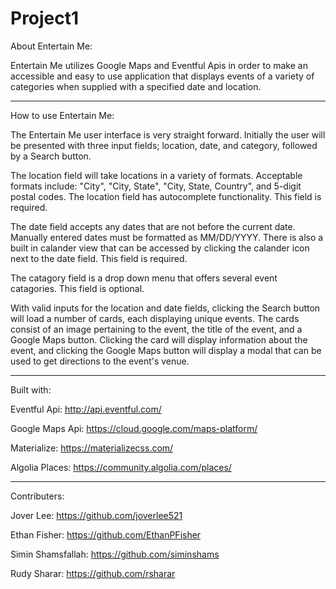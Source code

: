 # Project1

About Entertain Me:

Entertain Me utilizes Google Maps and Eventful Apis in order to make an accessible and easy to use application that displays events of a variety of categories when supplied with a specified date and location.

---------------------------------

How to use Entertain Me:

The Entertain Me user interface is very straight forward. Initially the user will be presented with three input fields; location, date, and category, followed by a Search button.

The location field will take locations in a variety of formats. Acceptable formats include: "City", "City, State", "City, State, Country", and 5-digit postal codes. The location field has autocomplete functionality. This field is required.

The date field accepts any dates that are not before the current date. Manually entered dates must be formatted as MM/DD/YYYY. There is also a built in calander view that can be accessed by clicking the calander icon next to the date field. This field is required.

The catagory field is a drop down menu that offers several event catagories. This field is optional.

With valid inputs for the location and date fields, clicking the Search button will load a number of cards, each displaying unique events. The cards consist of an image pertaining to the event, the title of the event, and a Google Maps button. Clicking the card will display information about the event, and clicking the Google Maps button will display a modal that can be used to get directions to the event's venue.

---------------------------------

Built with:

Eventful Api: http://api.eventful.com/

Google Maps Api: https://cloud.google.com/maps-platform/

Materialize: https://materializecss.com/

Algolia Places: https://community.algolia.com/places/

---------------------------------

Contributers:

Jover Lee: https://github.com/joverlee521

Ethan Fisher: https://github.com/EthanPFisher

Simin Shamsfallah: https://github.com/siminshams

Rudy Sharar: https://github.com/rsharar